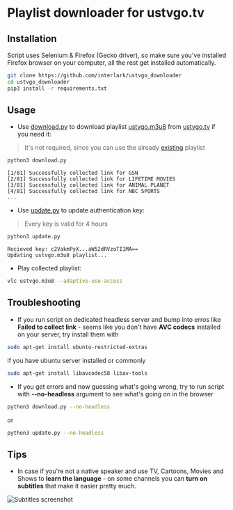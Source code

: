 # Playlist downloader for ustvgo.tv

## Installation

Script uses Selenium & Firefox (Gecko driver), so make sure you've installed Firefox browser on your computer, all the rest get installed automatically.

```bash
git clone https://github.com/interlark/ustvgo_downloader
cd ustvgo_downloader
pip3 install -r requirements.txt
```

## Usage

* Use [download.py](download.py) to download playlist [ustvgo.m3u8](ustvgo.m3u8) from [ustvgo.tv](http://ustvgo.tv/) if you need it:
> It's not required, since you can use the already [existing](ustvgo.m3u8) playlist

```bash
python3 download.py
```

```text 
[1/81] Successfully collected link for GSN
[2/81] Successfully collected link for LIFETIME MOVIES
[3/81] Successfully collected link for ANIMAL PLANET
[4/81] Successfully collected link for NBC SPORTS
...
```

* Use [update.py](update.py) to update authentication key:

> Every key is valid for 4 hours
```bash
python3 update.py
```

```text
Recieved key: c2VakmPyX...aW52dRVzoTI1MA==
Updating ustvgo.m3u8 playlist...
```

* Play collected playlist:
```bash
vlc ustvgo.m3u8 --adaptive-use-access
```

## Troubleshooting
* If you run script on dedicated headless server and bump into erros like **Failed to collect link** - seems like you don't have **AVC codecs** installed on your server, try install them with
```bash
sudo apt-get install ubuntu-restricted-extras
```
if you have ubuntu server installed or commonly
```bash
sudo apt-get install libavcodec58 libav-tools
```
* If you get errors and now guessing what's going wrong, try to run script with **--no-headless** argument to see what's going on in the browser
```bash
python3 download.py --no-headless
```
or 

```bash
python3 update.py --no-headless
```

## Tips
* In case if you're not a native speaker and use TV, Cartoons, Movies and Shows to **learn the language** - on some channels you can **turn on subtitles** that make it easier pretty much.

![Subtitles screenshot](https://raw.githubusercontent.com/interlark/ustvgo_downloader/master/assets/subtitles-screenshot.png)
